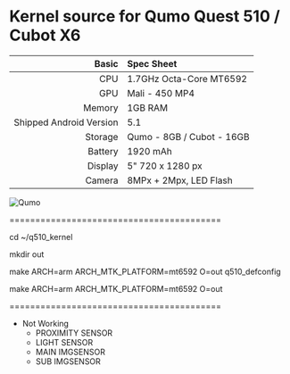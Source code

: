 Kernel source for Qumo Quest 510 / Cubot X6
=========================================
Basic   | Spec Sheet
-------:|:-------------------------
CPU     | 1.7GHz Octa-Core MT6592
GPU     | Mali - 450 MP4
Memory  | 1GB RAM
Shipped Android Version | 5.1
Storage | Qumo - 8GB / Cubot - 16GB
Battery | 1920 mAh
Display | 5" 720 x 1280 px
Camera  | 8MPx + 2Mpx, LED Flash

![Qumo](http://qumo.ru/upload/iblock/bdb/qumo_quest_510_black.jpg "Qumo Quest 510")

=========================================

cd ~/q510_kernel

mkdir out

make ARCH=arm ARCH_MTK_PLATFORM=mt6592 O=out q510_defconfig

make ARCH=arm ARCH_MTK_PLATFORM=mt6592 O=out

=========================================
* Not Working
  * PROXIMITY SENSOR
  * LIGHT SENSOR 
  * MAIN IMGSENSOR
  * SUB IMGSENSOR
